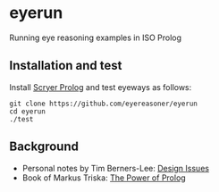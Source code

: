 # eyerun

Running eye reasoning examples in ISO Prolog

## Installation and test

Install [Scryer Prolog](https://github.com/mthom/scryer-prolog#installing-scryer-prolog) and test eyeways as follows:

```
git clone https://github.com/eyereasoner/eyerun
cd eyerun
./test
```

## Background

- Personal notes by Tim Berners-Lee: [Design Issues](https://www.w3.org/DesignIssues/)
- Book of Markus Triska: [The Power of Prolog](https://www.metalevel.at/prolog)
